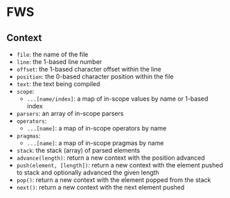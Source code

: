# FWS

## Context

* `file`: the name of the file
* `line`: the 1-based line number
* `offset`: the 1-based character offset within the line
* `position`: the 0-based character position within the file
* `text`: the text being compiled
* `scope`:
  * `...[name/index]`: a map of in-scope values by name or 1-based index
* `parsers`: an array of in-scope parsers
* `operators`:
  * `...[name]`: a map of in-scope operators by name
* `pragmas`:
  * `...[name]`: a map of in-scope pragmas by name
* `stack`: the stack (array) of parsed elements
* `advance(length)`: return a new context with the position advanced
* `push(element, [length])`: return a new context with the element pushed to stack and optionally advanced the given length
* `pop()`: return a new context with the element popped from the stack
* `next()`: return a new context with the next element pushed
